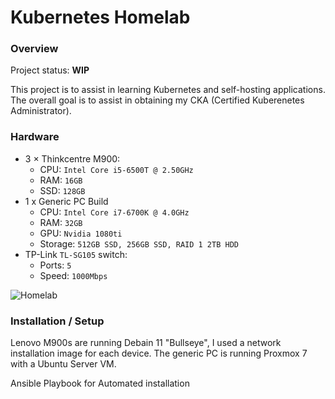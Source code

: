 # Kubernetes Homelab

### Overview

Project status: **WIP**

This project is to assist in learning Kubernetes and self-hosting applications. The overall goal is to assist in obtaining my CKA (Certified Kuberenetes Administrator).


### Hardware
- 3 × Thinkcentre M900:
    - CPU: `Intel Core i5-6500T @ 2.50GHz`
    - RAM: `16GB`
    - SSD: `128GB`
- 1 x Generic PC Build
    - CPU: `Intel Core i7-6700K @ 4.0GHz`
    - RAM: `32GB`
    - GPU: `Nvidia 1080ti`
    - Storage: `512GB SSD, 256GB SSD, RAID 1 2TB HDD`
- TP-Link `TL-SG105` switch:
    - Ports: `5`
    - Speed: `1000Mbps`

![Homelab](https://i.imgur.com/GehCdqv.jpg)

### Installation / Setup

Lenovo M900s are running Debain 11 "Bullseye", I used a network installation image for each device. The generic PC is running Proxmox 7 with a Ubuntu Server VM. 

Ansible Playbook for Automated installation
